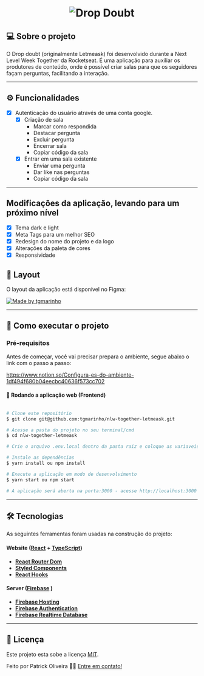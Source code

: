 <h1 align="center">
    <img alt="Drop Doubt" title="#NLWTogether" src="https://i.imgur.com/a13ptLv.png" />
</h1>

## 💻 Sobre o projeto

O Drop doubt (originalmente Letmeask) foi desenvolvido durante a Next Level Week Together da Rocketseat. É uma aplicação para auxiliar os produtores de conteúdo, onde é possível criar salas para que os seguidores façam perguntas, facilitando a interação.

---

## ⚙️ Funcionalidades

- [x] Autenticação do usuário através de uma conta google.
  - [x] Criação de sala
    - Marcar como respondida
    - Destacar pergunta
    - Excluir pergunta
    - Encerrar sala
    - Copiar código da sala
  - [x] Entrar em uma sala existente
    - Enviar uma pergunta
    - Dar like nas perguntas
    - Copiar código da sala
---

## Modificações da aplicação, levando para um próximo nível

 - [x] Tema dark e light
 - [x] Meta Tags para um melhor SEO
 - [x] Redesign do nome do projeto e da logo
 - [x] Alterações da paleta de cores
 - [x] Responsividade

## 🎨 Layout

O layout da aplicação está disponível no Figma:

<a href="https://www.figma.com/file/DLCnFjAe8nFFCt01JML4pV/Drop-Doubt">
  <img alt="Made by tgmarinho" src="https://img.shields.io/badge/Acessar%20Layout%20-Figma-%2304D361">
</a>

---

## 🚀 Como executar o projeto


### Pré-requisitos

Antes de começar, você vai precisar prepara o ambiente, segue abaixo o link com o passo a passo:

https://www.notion.so/Configura-es-do-ambiente-1df494f680b04eecbc40636f573cc702

#### 🧭 Rodando a aplicação web (Frontend)

```bash

# Clone este repositório
$ git clone git@github.com:tgmarinho/nlw-together-letmeask.git

# Acesse a pasta do projeto no seu terminal/cmd
$ cd nlw-together-letmeask

# Crie o arquivo .env.local dentro da pasta raiz e coloque as variaveis do seu ambiente firebase

# Instale as dependências
$ yarn install ou npm install

# Execute a aplicação em modo de desenvolvimento
$ yarn start ou npm start

# A aplicação será aberta na porta:3000 - acesse http://localhost:3000

```

---

## 🛠 Tecnologias

As seguintes ferramentas foram usadas na construção do projeto:

#### **Website**  ([React](https://reactjs.org/)  +  [TypeScript](https://www.typescriptlang.org/))

-   **[React Router Dom](https://github.com/ReactTraining/react-router/tree/master/packages/react-router-dom)**
-   **[Styled Components](https://styled-components.com/)**
-   **[React Hooks](https://pt-br.reactjs.org/docs/hooks-intro.htmlm)**

#### **Server**  ([Firebase](https://firebase.google.com/?hl=pt) )

-   **[Firebase Hosting](https://firebase.google.com/docs/hosting)**
-   **[Firebase Authentication](https://firebase.google.com/docs/auth)**
-   **[Firebase Realtime Database](https://firebase.google.com/docs/database)**

---

## 📝 Licença

Este projeto esta sobe a licença [MIT](./LICENSE).

Feito por Patrick Oliveira 👋🏽 [Entre em contato!](https://www.linkedin.com/in/patrick-oliveira-a02744125/)
